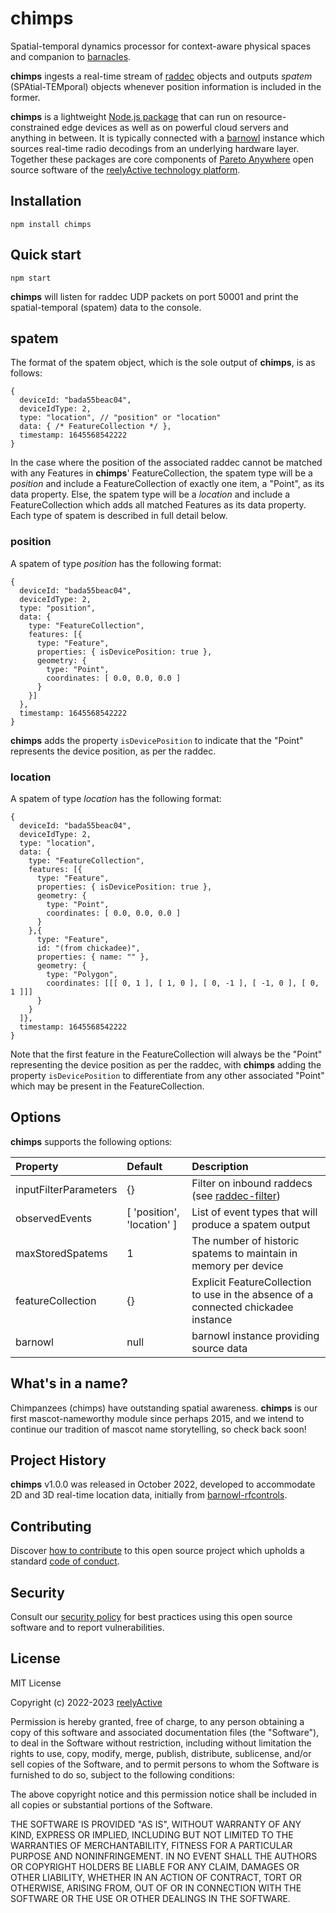 chimps
======

Spatial-temporal dynamics processor for context-aware physical spaces and companion to [barnacles](https://github.com/reelyactive/barnacles).

__chimps__ ingests a real-time stream of [raddec](https://github.com/reelyactive/raddec) objects and outputs _spatem_ (SPAtial-TEMporal) objects whenever position information is included in the former.

__chimps__ is a lightweight [Node.js package](https://www.npmjs.com/package/chimps) that can run on resource-constrained edge devices as well as on powerful cloud servers and anything in between. It is typically connected with a [barnowl](https://github.com/reelyactive/barnowl) instance which sources real-time radio decodings from an underlying hardware layer. Together these packages are core components of [Pareto Anywhere](https://www.reelyactive.com/pareto/anywhere/) open source software of the [reelyActive technology platform](https://www.reelyactive.com/technology/).


Installation
------------

    npm install chimps


Quick start
-----------

    npm start

__chimps__ will listen for raddec UDP packets on port 50001 and print the spatial-temporal (spatem) data to the console.


spatem
------

The format of the spatem object, which is the sole output of __chimps__, is as follows:

    {
      deviceId: "bada55beac04",
      deviceIdType: 2,
      type: "location", // "position" or "location"
      data: { /* FeatureCollection */ },
      timestamp: 1645568542222
    }

In the case where the position of the associated raddec cannot be matched with any Features in __chimps__' FeatureCollection, the spatem type will be a _position_ and include a FeatureCollection of exactly one item, a "Point", as its data property.  Else, the spatem type will be a _location_ and include a FeatureCollection which adds all matched Features as its data property.  Each type of spatem is described in full detail below.

### position

A spatem of type _position_ has the following format:

    {
      deviceId: "bada55beac04",
      deviceIdType: 2,
      type: "position",
      data: {
        type: "FeatureCollection",
        features: [{
          type: "Feature",
          properties: { isDevicePosition: true },
          geometry: {
            type: "Point",
            coordinates: [ 0.0, 0.0, 0.0 ]
          }
        }]
      },
      timestamp: 1645568542222
    }

__chimps__ adds the property `isDevicePosition` to indicate that the "Point" represents the device position, as per the raddec.

### location

A spatem of type _location_ has the following format:

    {
      deviceId: "bada55beac04",
      deviceIdType: 2,
      type: "location",
      data: {
        type: "FeatureCollection",
        features: [{
          type: "Feature",
          properties: { isDevicePosition: true },
          geometry: {
            type: "Point",
            coordinates: [ 0.0, 0.0, 0.0 ]
          }
        },{
          type: "Feature",
          id: "(from chickadee)",
          properties: { name: "" },
          geometry: {
            type: "Polygon",
            coordinates: [[[ 0, 1 ], [ 1, 0 ], [ 0, -1 ], [ -1, 0 ], [ 0, 1 ]]]
          }
        }
      ]},
      timestamp: 1645568542222
    }

Note that the first feature in the FeatureCollection will always be the "Point" representing the device position as per the raddec, with __chimps__ adding the property `isDevicePosition` to differentiate from any other associated "Point" which may be present in the FeatureCollection.


Options
-------

__chimps__ supports the following options:

| Property               | Default | Description                            | 
|:-----------------------|:--------|:---------------------------------------|
| inputFilterParameters  | {}      | Filter on inbound raddecs (see [raddec-filter](https://github.com/reelyactive/raddec-filter)) |
| observedEvents         | [ 'position', 'location' ] | List of event types that will produce a spatem output |
| maxStoredSpatems       | 1       | The number of historic spatems to maintain in memory per device |
| featureCollection      | {}      | Explicit FeatureCollection to use in the absence of a connected chickadee instance |
| barnowl                | null    | barnowl instance providing source data |


What's in a name?
-----------------

Chimpanzees (chimps) have outstanding spatial awareness.  __chimps__ is our first mascot-nameworthy module since perhaps 2015, and we intend to continue our tradition of mascot name storytelling, so check back soon!


Project History
---------------

__chimps__ v1.0.0 was released in October 2022, developed to accommodate 2D and 3D real-time location data, initially from [barnowl-rfcontrols](https://github.com/reelyactive/barnowl-rfcontrols/).


Contributing
------------

Discover [how to contribute](CONTRIBUTING.md) to this open source project which upholds a standard [code of conduct](CODE_OF_CONDUCT.md).


Security
--------

Consult our [security policy](SECURITY.md) for best practices using this open source software and to report vulnerabilities.


License
-------

MIT License

Copyright (c) 2022-2023 [reelyActive](https://www.reelyactive.com)

Permission is hereby granted, free of charge, to any person obtaining a copy of this software and associated documentation files (the "Software"), to deal in the Software without restriction, including without limitation the rights to use, copy, modify, merge, publish, distribute, sublicense, and/or sell copies of the Software, and to permit persons to whom the Software is furnished to do so, subject to the following conditions:

The above copyright notice and this permission notice shall be included in all copies or substantial portions of the Software.

THE SOFTWARE IS PROVIDED "AS IS", WITHOUT WARRANTY OF ANY KIND, EXPRESS OR 
IMPLIED, INCLUDING BUT NOT LIMITED TO THE WARRANTIES OF MERCHANTABILITY, 
FITNESS FOR A PARTICULAR PURPOSE AND NONINFRINGEMENT. IN NO EVENT SHALL THE 
AUTHORS OR COPYRIGHT HOLDERS BE LIABLE FOR ANY CLAIM, DAMAGES OR OTHER 
LIABILITY, WHETHER IN AN ACTION OF CONTRACT, TORT OR OTHERWISE, ARISING FROM, 
OUT OF OR IN CONNECTION WITH THE SOFTWARE OR THE USE OR OTHER DEALINGS IN 
THE SOFTWARE.

